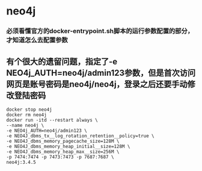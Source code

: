 # neo4j

### 必须看懂官方的docker-entrypoint.sh脚本的运行参数配置的部分，才知道怎么去配置参数
## 有个很大的遗留问题，指定了-e NEO4j_AUTH=neo4j/admin123参数，但是首次访问网页是账号密码是neo4j/neo4j，登录之后还要手动修改登陆密码
```
docker stop neo4j
docker rm neo4j
docker run -itd --restart always \
--name neo4j \
-e NEO4j_AUTH=neo4j/admin123 \
-e NEO4J_dbms_tx__log_rotation_retention__policy=true \
-e NEO4J_dbms_memory_pagecache_size=128M \
-e NEO4J_dbms_memory_heap_initial__size=128M \
-e NEO4J_dbms_memory_heap_max__size=256M \
-p 7474:7474 -p 7473:7473 -p 7687:7687 \
neo4j:3.4.5
```